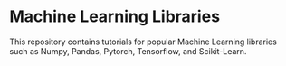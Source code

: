 # Machine Learning Libraries
This repository contains tutorials for popular Machine Learning libraries such as Numpy, Pandas, Pytorch, Tensorflow, and Scikit-Learn.
